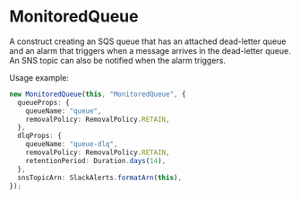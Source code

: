 # MonitoredQueue

A construct creating an SQS queue that has an attached dead-letter queue and an alarm that triggers when a message
arrives in the dead-letter queue. An SNS topic can also be notified when the alarm triggers.

Usage example:

```ts
new MonitoredQueue(this, "MonitoredQueue", {
  queueProps: {
    queueName: "queue",
    removalPolicy: RemovalPolicy.RETAIN,
  },
  dlqProps: {
    queueName: "queue-dlq",
    removalPolicy: RemovalPolicy.RETAIN,
    retentionPeriod: Duration.days(14),
  },
  snsTopicArn: SlackAlerts.formatArn(this),
});
```
